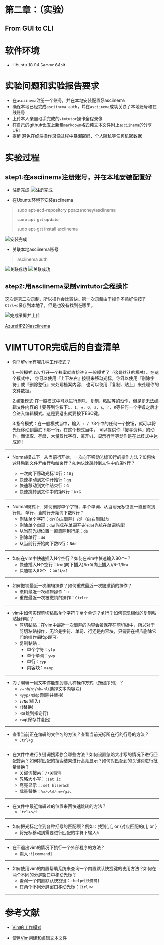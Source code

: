 # 第二章：（实验）
## From GUI to CLI

# 软件环境
- Ubuntu 18.04 Server 64bit

# 实验问题和实验报告要求
- 在`asciinema`注册一个账号，并在本地安装配置好asciinema
- 确保本地已经完成`asciinema auth`，并在`asciinema`成功关联了本地账号和在线账号
- 上传本人亲自动手完成的`vimtutor`操作全程录像
- 在自己的github仓库上新建`markdown`格式纯文本文件附上`asciinema`的分享URL
- 提醒 避免在终端操作录像过程中暴漏密码、个人隐私等任何机密数据

# 实验过程
## step1:在asciinema注册账号，并在本地安装配置好
- 注册完成
![注册完成](img2/注册完成.png)

* 在Ubuntu环境下安装asciinema

> sudo apt-add-repository
> ppa:zanchey/asciinema
>
> sudo apt-get update
>
> sudo apt-get install asciinema

![安装完成](img2/安装.png)

- 关联本地asciinema账号
> asciinema auth

![关联成功](img2/关联路径.png)
![关联成功](img2/关联.png)

## step2:用asciinema录制vimtutor全程操作
这次是第二次录制，所以操作会比较快。第一次录制由于操作不熟好像按了`Ctrl+c`保存到本地了，但是也没有找到在哪里。

![完成录屏并上传](img2/完成录屏并上传.png)

[AzureHPZ的asciinema](https://asciinema.org/a/whoEhub4actLtaePYjMalF5mG)

# VIMTUTOR完成后的自查清单
- 你了解vim有哪几种工作模式？

    1.一般模式:以vi打开一个档案就直接进入一般模式了（这是默认的模式）。在这个模式中， 你可以使用『上下左右』按键来移动光标，你可以使用『删除字符』或『删除整行』来处理档案内容， 也可以使用『复制、贴上』来处理你的文件数据。

    2.编辑模式:在一般模式中可以进行删除、复制、粘贴等的动作，但是却无法编辑文件内容的！要等到你按下`i, I, o, O, a, A, r, R`等任何一个字母之后才会进入编辑模式。这是要退出就要按下ESC键。

    3.指令模式：在一般模式当中，输入` : / ?`3个中的任何一个按钮，就可以将光标移动到最底下那一行。在这个模式当中， 可以提供你『搜寻资料』的动作，而读取、存盘、大量取代字符、离开`vi`、显示行号等动作是在此模式中达成的！

------------------------
- Normal模式下，从当前行开始，一次向下移动光标10行的操作方法？如何快速移动到文件开始行和结束行？如何快速跳转到文件中的第N行？

    - 一次向下移动光标10行：`10j`
    - 快速移动到文件开始行：`gg`
    - 快速移动到文件结束行：`G`
    - 快速跳转到文件中的第N行：`N+G`

-------------
- Normal模式下，如何删除单个字符、单个单词、从当前光标位置一直删除到行尾、单行、当前行开始向下数N行？
    - 删除单个字符：`dr`(向左删除）/`dl`（向右删除)/`x`
    - 删除单个单词：`dw`(光标在单词开头)/`de`(光标在单词结尾)
    - 从当前光标位置一直删除到行尾：`d$`
    - 删除单行：`dd`
    - 从当前行开始向下数N行：`Ndd`

----
- 如何在vim中快速插入N个空行？如何在vim中快速输入80个-？
    - 快速插入N个空行：`N+o`(向下插入)/`N+O`(向上插入)/`N+I`/`N+a`
    - 快速输入80个-：`80[i/a]-`
----
- 如何撤销最近一次编辑操作？如何重做最近一次被撤销的操作？
    - 撤销最近一次编辑操作：`u`
    - 重做最近一次被撤销的操作：`Ctrl+r`
----
- vim中如何实现剪切粘贴单个字符？单个单词？单行？如何实现相似的复制粘贴操作呢？
    - 剪切黏贴：在vim中最近一次删除的内容会被保存在剪切板中，所以对于剪切粘贴操作，无论是字符、单词、行还是内容块，只需要在相应删除它们的操作后按p即可。
    - 复制黏贴：
        - 单个字符：`ylp`
        - 单个单词：`ywp`
        - 单行：`yyp`
        - 内容块：`v`+`yp`
----
- 为了编辑一段文本你能想到哪几种操作方式（按键序列）？
    - `v`+`nh`/`nj`/`nk`+`nl`(选择文本内容块)
    - `Nyyp/Nddp`(删除并替换)
    - `i/No`(插入)
    - `r`(替换)
    - `NG`(跳到指定行)
    - `:wq`(保存并退出)
----
- 查看当前正在编辑的文件名的方法？查看当前光标所在行的行号的方法？
    - `Ctrl+g`
----
- 在文件中进行关键词搜索你会哪些方法？如何设置忽略大小写的情况下进行匹配搜索？如何将匹配的搜索结果进行高亮显示？如何对匹配到的关键词进行批量替换？
    - 关键词搜索：`/+关键词`
    - 忽略大小写：`:set ic`
    - 高亮显示：`:set hlserach`
    - 批量替换：`%s/old/new/gic`
 ----
- 在文件中最近编辑过的位置来回快速跳转的方法？
    - `Ctrl+o/i`
----
- 如何把光标定位到各种括号的匹配项？例如：找到(, [, or {对应匹配的),], or }
    - 将光标移动到需要进行匹配的字符下输入`%`
----
- 在不退出vim的情况下执行一个外部程序的方法？
    - 输入`:![command]`
----
- 如何使用vim的内置帮助系统来查询一个内置默认快捷键的使用方法？如何在两个不同的分屏窗口中移动光标？
    - 查询一个内置默认快捷键：`:help+[快捷键]`
    - 在两个不同分屏窗口移动光标：`Ctrl+w`
----

# 参考文献
- [Vim的工作模式](https://jingyan.baidu.com/article/dca1fa6f9bee2db0a540522d.html)

- [使用Vim创建和编辑文本文件](https://blog.csdn.net/qinfuan2017/article/details/79728906)